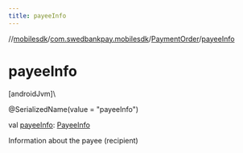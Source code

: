 ```yaml
---
title: payeeInfo
---
```

//[mobilesdk](../../../index.html)/[com.swedbankpay.mobilesdk](../index.html)/[PaymentOrder](index.html)/[payeeInfo](payee-info.html)



# payeeInfo



[androidJvm]\




@SerializedName(value = "payeeInfo")



val [payeeInfo](payee-info.html): [PayeeInfo](../-payee-info/index.html)



Information about the payee (recipient)




